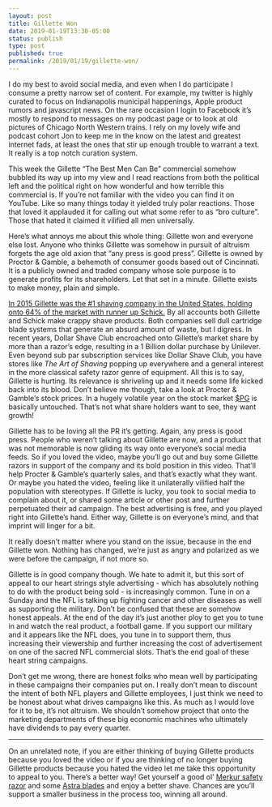 ```yaml
---
layout: post
title: Gillette Won
date: 2019-01-19T13:30-05:00
status: publish
type: post
published: true
permalink: /2019/01/19/gillette-won/
---
```


I do my best to avoid social media, and even when I do participate I consume a pretty narrow set of content. For example, my twitter is highly curated to focus on Indianapolis municipal happenings, Apple product rumors and javascript news. On the rare occasion I login to Facebook it’s mostly to respond to messages on my podcast page or to look at old pictures of Chicago North Western trains. I rely on my lovely wife and podcast cohort Jon to keep me in the know on the latest and greatest internet fads, at least the ones that stir up enough trouble to warrant a text. It really is a top notch curation system.

This week the Gillette “The Best Men Can Be” commercial somehow bubbled its way up into my view and I read reactions from both the political left and the political right on how wonderful and how terrible this commercial is. If you’re not familiar with the video you can find it on YouTube. Like so many things today it yielded truly polar reactions. Those that loved it applauded it for calling out what some refer to as “bro culture”. Those that hated it claimed it vilified all men universally. 

Here’s what annoys me about this whole thing: Gillette won and everyone else lost. Anyone who thinks Gillette was somehow in pursuit of altruism forgets the age old axion that “any press is good press”. Gillette is owned by Proctor & Gamble, a behemoth of consumer goods based out of Cincinnati.  It is a publicly owned and traded company whose sole purpose is to generate profits for its shareholders. Let that set in a minute. Gillette exists to make money, plain and simple. 

[In 2015 Gillette was the #1 shaving company in the United States, holding onto 64% of the market with runner up Schick.](https://www.ft.com/content/9bb5cc54-d368-11e6-b06b-680c49b4b4c0) By all accounts both Gillette and Schick make crappy shave products.  Both companies sell dull cartridge blade systems that generate an absurd amount of waste, but I digress. In recent years, Dollar Shave Club encroached onto Gillette’s market share by more than a razor’s edge, resulting in a 1 Billion dollar purchase by Unilever. Even beyond sub par subscription services like Dollar Shave Club, you have stores like _The Art of Shaving_ popping up everywhere and a general interest in the more classical safety razor genre of equipment. All this is to say, Gillette is hurting. Its relevance is shriveling up and it needs some life kicked back into its blood. Don’t believe me though, take a look at Procter & Gamble’s stock prices.  In a hugely volatile year on the stock market [$PG](https://finance.yahoo.com/quote/PG/) is basically untouched. That’s not what share holders want to see, they want growth!

Gillette has to be loving all the PR it’s getting. Again, any press is good press. People who weren’t talking about Gillette are now, and a product that was not memorable is now gliding its way onto everyone’s social media feeds.  So if you loved the video, maybe you’ll go out and buy some Gillette razors in support of the company and its bold position in this video. That’ll help Procter & Gamble’s quarterly sales, and that’s exactly what they want. Or maybe you hated the video, feeling like it unilaterally vilified half the population with stereotypes. If Gillette is lucky, you took to social media to complain about it, or shared some article or other post and further perpetuated their ad campaign. The best advertising is free, and you played right into Gillette’s hand.  Either way, Gillette is on everyone’s mind, and that imprint will linger for a bit.

It really doesn’t matter where you stand on the issue, because in the end Gillette won. Nothing has changed, we’re just as angry and polarized as we were before the campaign, if not more so.

Gillette is in good company though. We hate to admit it, but this sort of appeal to our heart strings style advertising - which has absolutely nothing to do with the product being sold - is increasingly common. Tune in on a Sunday and the NFL is talking up fighting cancer and other diseases as well as supporting the military. Don’t be confused that these are somehow honest appeals. At the end of the day it’s just another ploy to get you to tune in and watch the real product, a football game. If you support our military and it appears like the NFL does, you tune in to support them, thus increasing their viewership and further increasing the cost of advertisement on one of the sacred NFL commercial slots. That’s the end goal of these heart string campaigns. 

Don’t get me wrong, there are honest folks who mean well by participating in these campaigns their companies put on. I really don’t mean to discount the intent of both NFL players and Gillette employees, I just think we need to be honest about what drives campaigns like this. As much as I would love for it to be, it’s not altruism. We shouldn’t somehow project that onto the marketing departments of these big economic machines who ultimately have dividends to pay every quarter.

-------

On an unrelated note, if you are either thinking of buying Gillette products because you loved the video or if you are thinking of no longer buying Gillette products because you hated the video let me take this opportunity to appeal to you. There’s a better way! Get yourself a good ol’ [Merkur safety razor](https://amzn.to/2W6O16e) and some [Astra blades](https://amzn.to/2DlzhbY) and enjoy a better shave. Chances are you’ll support a smaller business in the process too, winning all around.

